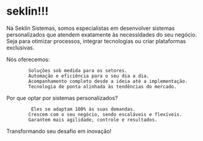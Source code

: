 # seklin!!!

Na Seklin Sistemas, somos especialistas em desenvolver sistemas personalizados que atendem exatamente às necessidades do seu negócio.
	Seja para otimizar processos, integrar tecnologias ou criar plataformas exclusivas. 

Nós oferecemos:

            Soluções sob medida para os setores.
            Automação e eficiência para o seu dia a dia.
            Acompanhamento completo desde a ideia até a implementação.
            Tecnologia de ponta alinhada às tendências do mercado. 


	

Por que optar por sistemas personalizados?

             Eles se adaptam 100% às suas demandas.
            Crescem com o seu negócio, sendo escaláveis e flexíveis.
            Garantem mais agilidade, controle e resultados. 

	
Transformando seu desafio em inovação!

